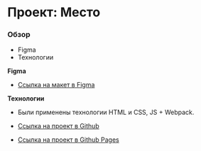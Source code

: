 # Проект: Место

### Обзор

* Figma
* Технологии

**Figma**

* [Ссылка на макет в Figma](https://www.figma.com/file/2cn9N9jSkmxD84oJik7xL7/JavaScript.-Sprint-4?node-id=0%3A1)

**Технологии**

* Были применены технологии HTML и CSS, JS + Webpack.

* [Ссылка на проект в Github](https://github.com/demiz99/mesto-project)
* [Ссылка на проект в Github Pages](https://demiz99.github.io/mesto-project/)
